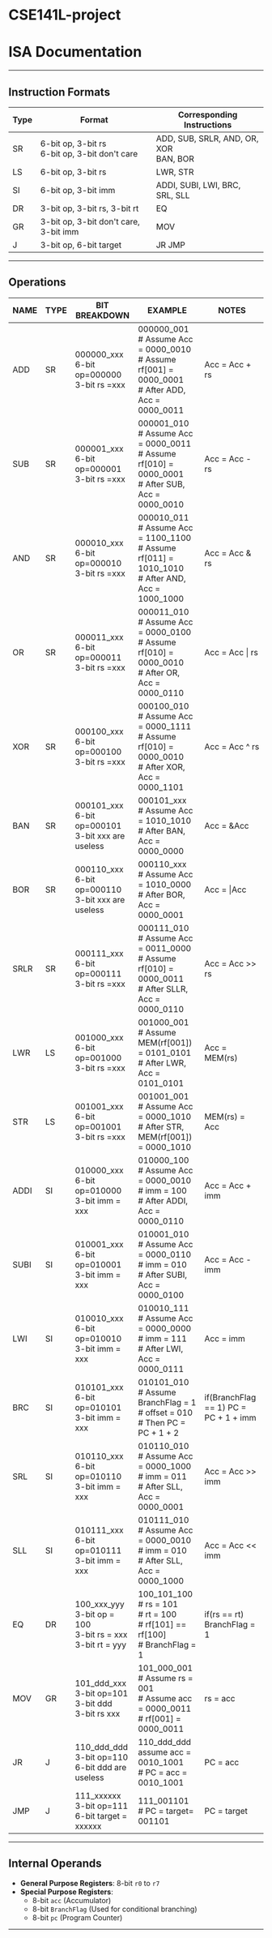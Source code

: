 # CSE141L-project
# ISA Documentation


---

## Instruction Formats

| Type | Format                      | Corresponding Instructions       |
|------|-----------------------------|----------------------------------|
| SR   | 6-bit op, 3-bit rs<br>6-bit op, 3-bit don't care | ADD, SUB, SRLR, AND, OR, XOR<br>BAN, BOR |
| LS   | 6-bit op, 3-bit rs          | LWR, STR                         |
| SI   | 6-bit op, 3-bit imm         | ADDI, SUBI, LWI, BRC, SRL, SLL |
| DR   | 3-bit op, 3-bit rs, 3-bit rt| EQ                               |
| GR   | 3-bit op, 3-bit don't care, 3-bit imm         | MOV            |
| J    | 3-bit op, 6-bit target      | JR JMP                           |

---

## Operations

| NAME | TYPE | BIT BREAKDOWN | EXAMPLE | NOTES |
|------|------|----------------|---------|-------|
| ADD | SR | 000000_xxx<br>6-bit op=000000<br>3-bit rs =xxx | 000000_001<br># Assume Acc = 0000_0010<br># Assume rf[001] = 0000_0001<br># After ADD, Acc = 0000_0011 | Acc = Acc + rs |
| SUB | SR | 000001_xxx<br>6-bit op=000001<br>3-bit rs =xxx | 000001_010<br># Assume Acc = 0000_0011<br># Assume rf[010] = 0000_0001<br># After SUB, Acc = 0000_0010 | Acc = Acc - rs |
| AND | SR | 000010_xxx<br>6-bit op=000010<br>3-bit rs =xxx | 000010_011<br># Assume Acc = 1100_1100<br># Assume rf[011] = 1010_1010<br># After AND, Acc = 1000_1000 | Acc = Acc & rs |
| OR | SR | 000011_xxx<br>6-bit op=000011<br>3-bit rs =xxx | 000011_010<br># Assume Acc = 0000_0100<br># Assume rf[010] = 0000_0010<br># After OR, Acc = 0000_0110 | Acc = Acc \| rs |
| XOR | SR | 000100_xxx<br>6-bit op=000100<br>3-bit rs =xxx | 000100_010<br># Assume Acc = 0000_1111<br># Assume rf[010] = 0000_0010<br># After XOR, Acc = 0000_1101 | Acc = Acc ^ rs |
| BAN | SR | 000101_xxx<br>6-bit op=000101<br>3-bit xxx are useless | 000101_xxx<br># Assume Acc = 1010_1010<br># After BAN, Acc = 0000_0000 | Acc = &Acc |
| BOR | SR | 000110_xxx<br>6-bit op=000110<br>3-bit xxx are useless | 000110_xxx<br># Assume Acc = 1010_0000<br># After BOR, Acc = 0000_0001 | Acc = \|Acc |
| SRLR | SR | 000111_xxx<br>6-bit op=000111<br>3-bit rs =xxx | 000111_010<br># Assume Acc = 0011_0000<br># Assume rf[010] = 0000_0011<br># After SLLR, Acc = 0000_0110 | Acc = Acc >> rs |
| LWR | LS | 001000_xxx<br>6-bit op=001000<br>3-bit rs =xxx | 001000_001<br># Assume MEM(rf[001]) = 0101_0101<br># After LWR, Acc = 0101_0101 | Acc = MEM(rs) |
| STR | LS | 001001_xxx<br>6-bit op=001001<br>3-bit rs =xxx | 001001_001<br># Assume Acc = 0000_1010<br># After STR, MEM(rf[001]) = 0000_1010 | MEM(rs) = Acc |
| ADDI | SI | 010000_xxx<br>6-bit op=010000<br>3-bit imm = xxx | 010000_100<br># Assume Acc = 0000_0010<br># imm = 100<br># After ADDI, Acc = 0000_0110 | Acc = Acc + imm |
| SUBI | SI | 010001_xxx<br>6-bit op=010001<br>3-bit imm = xxx | 010001_010<br># Assume Acc = 0000_0110<br># imm = 010<br># After SUBI, Acc = 0000_0100 | Acc = Acc - imm |
| LWI | SI | 010010_xxx<br>6-bit op=010010<br>3-bit imm = xxx | 010010_111<br># Assume Acc = 0000_0000<br># imm = 111<br># After LWI, Acc = 0000_0111 | Acc = imm |
| BRC | SI | 010101_xxx<br>6-bit op=010101<br>3-bit imm = xxx | 010101_010<br># Assume BranchFlag = 1<br># offset = 010<br># Then PC = PC + 1 + 2 | if(BranchFlag == 1) PC = PC + 1 + imm |
| SRL | SI | 010110_xxx<br>6-bit op=010110<br>3-bit imm = xxx | 010110_010<br># Assume Acc = 0000_1000<br># imm = 011<br># After SLL, Acc = 0000_0001 | Acc = Acc >> imm |
| SLL | SI | 010111_xxx<br>6-bit op=010111<br>3-bit imm = xxx | 010111_010<br># Assume Acc = 0000_0010<br># imm = 010<br># After SLL, Acc = 0000_1000 | Acc = Acc << imm |
| EQ | DR | 100_xxx_yyy<br>3-bit op = 100<br>3-bit rs = xxx<br>3-bit rt = yyy | 100_101_100<br># rs = 101<br># rt = 100<br># rf[101] == rf[100]<br># BranchFlag = 1 | if(rs == rt) BranchFlag = 1 |
| MOV | GR | 101_ddd_xxx<br>3-bit op=101<br>3-bit ddd<br>3-bit rs xxx| 101_000_001<br># Assume rs = 001<br># Assume acc = 0000_0011<br># rf[001] = 0000_0011 | rs = acc |
| JR | J | 110_ddd_ddd<br>3-bit op=110<br>6-bit ddd are useless<br> | 110_ddd_ddd<br>assume acc = 0010_1001<br> # PC = acc = 0010_1001 | PC = acc|
| JMP | J | 111_xxxxxx<br>3-bit op=111<br>6-bit target = xxxxxx | 111_001101<br># PC = target= 001101 | PC = target |

---

## Internal Operands

- **General Purpose Registers**: 8-bit `r0` to `r7`
- **Special Purpose Registers**: 
  - 8-bit `acc` (Accumulator)
  - 8-bit `BranchFlag` (Used for conditional branching)
  - 8-bit `pc` (Program Counter)

---
